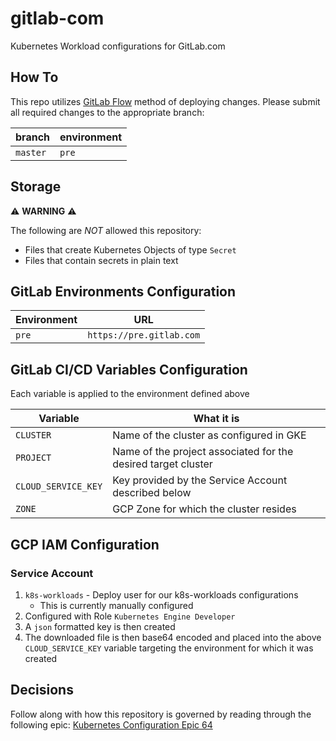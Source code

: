 # gitlab-com

Kubernetes Workload configurations for GitLab.com

## How To

This repo utilizes [GitLab Flow] method of deploying changes.  Please submit all
required changes to the appropriate branch:

| branch       | environment |
| ------       | ----------- |
| `master`     | `pre`       |

## Storage

:warning: **WARNING** :warning:

The following are _NOT_ allowed this repository:
* Files that create Kubernetes Objects of type `Secret`
* Files that contain secrets in plain text

## GitLab Environments Configuration

| Environment | URL |
| ----------- | --- |
| `pre`       | `https://pre.gitlab.com` |

## GitLab CI/CD Variables Configuration

Each variable is applied to the environment defined above

| Variable | What it is |
| -------- | ---------- |
| `CLUSTER` | Name of the cluster as configured in GKE |
| `PROJECT` | Name of the project associated for the desired target cluster |
| `CLOUD_SERVICE_KEY` | Key provided by the Service Account described below |
| `ZONE` | GCP Zone for which the cluster resides |

## GCP IAM Configuration

### Service Account
1. `k8s-workloads` - Deploy user for our k8s-workloads configurations
    * This is currently manually configured
1. Configured with Role `Kubernetes Engine Developer`
1. A `json` formatted key is then created
1. The downloaded file is then base64 encoded and placed into the above
   `CLOUD_SERVICE_KEY` variable targeting the environment for which it was
   created

## Decisions

Follow along with how this repository is governed by reading through the
following epic: [Kubernetes Configuration Epic 64]

[GitLab Flow]: https://docs.gitlab.com/ee/workflow/gitlab_flow.html#environment-branches-with-gitlab-flow
[Kubernetes Configuration Epic 64]: https://gitlab.com/groups/gitlab-com/-/epics/64
